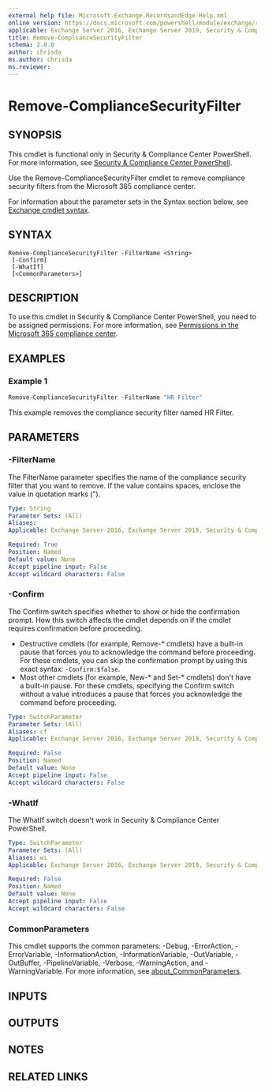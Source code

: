 ```yaml
---
external help file: Microsoft.Exchange.RecordsandEdge-Help.xml
online version: https://docs.microsoft.com/powershell/module/exchange/remove-compliancesecurityfilter
applicable: Exchange Server 2016, Exchange Server 2019, Security & Compliance Center
title: Remove-ComplianceSecurityFilter
schema: 2.0.0
author: chrisda
ms.author: chrisda
ms.reviewer:
---
```


# Remove-ComplianceSecurityFilter

## SYNOPSIS
This cmdlet is functional only in Security & Compliance Center PowerShell. For more information, see [Security & Compliance Center PowerShell](https://docs.microsoft.com/powershell/exchange/scc-powershell).

Use the Remove-ComplianceSecurityFilter cmdlet to remove compliance security filters from the Microsoft 365 compliance center.

For information about the parameter sets in the Syntax section below, see [Exchange cmdlet syntax](https://docs.microsoft.com/powershell/exchange/exchange-cmdlet-syntax).

## SYNTAX

```
Remove-ComplianceSecurityFilter -FilterName <String>
 [-Confirm]
 [-WhatIf]
 [<CommonParameters>]
```

## DESCRIPTION
To use this cmdlet in Security & Compliance Center PowerShell, you need to be assigned permissions. For more information, see [Permissions in the Microsoft 365 compliance center](https://docs.microsoft.com/microsoft-365/compliance/microsoft-365-compliance-center-permissions).

## EXAMPLES

### Example 1
```powershell
Remove-ComplianceSecurityFilter -FilterName "HR Filter"
```

This example removes the compliance security filter named HR Filter.

## PARAMETERS

### -FilterName
The FilterName parameter specifies the name of the compliance security filter that you want to remove. If the value contains spaces, enclose the value in quotation marks (").

```yaml
Type: String
Parameter Sets: (All)
Aliases:
Applicable: Exchange Server 2016, Exchange Server 2019, Security & Compliance Center

Required: True
Position: Named
Default value: None
Accept pipeline input: False
Accept wildcard characters: False
```

### -Confirm
The Confirm switch specifies whether to show or hide the confirmation prompt. How this switch affects the cmdlet depends on if the cmdlet requires confirmation before proceeding.

- Destructive cmdlets (for example, Remove-\* cmdlets) have a built-in pause that forces you to acknowledge the command before proceeding. For these cmdlets, you can skip the confirmation prompt by using this exact syntax: `-Confirm:$false`.
- Most other cmdlets (for example, New-\* and Set-\* cmdlets) don't have a built-in pause. For these cmdlets, specifying the Confirm switch without a value introduces a pause that forces you acknowledge the command before proceeding.

```yaml
Type: SwitchParameter
Parameter Sets: (All)
Aliases: cf
Applicable: Exchange Server 2016, Exchange Server 2019, Security & Compliance Center

Required: False
Position: Named
Default value: None
Accept pipeline input: False
Accept wildcard characters: False
```

### -WhatIf
The WhatIf switch doesn't work in Security & Compliance Center PowerShell.

```yaml
Type: SwitchParameter
Parameter Sets: (All)
Aliases: wi
Applicable: Exchange Server 2016, Exchange Server 2019, Security & Compliance Center

Required: False
Position: Named
Default value: None
Accept pipeline input: False
Accept wildcard characters: False
```

### CommonParameters
This cmdlet supports the common parameters: -Debug, -ErrorAction, -ErrorVariable, -InformationAction, -InformationVariable, -OutVariable, -OutBuffer, -PipelineVariable, -Verbose, -WarningAction, and -WarningVariable. For more information, see [about_CommonParameters](https://go.microsoft.com/fwlink/p/?LinkID=113216).

## INPUTS

###  

## OUTPUTS

###  

## NOTES

## RELATED LINKS
